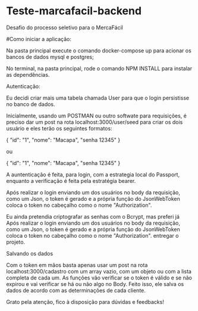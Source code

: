 # Teste-marcafacil-backend
Desafio do processo seletivo para o MercaFácil

#Como iniciar a aplicação:

Na pasta principal execute o comando docker-compose up para acionar os bancos de dados mysql e postgres;

No terminal, na pasta principal, rode o comando NPM INSTALL para instalar as dependências.

Autenticação:

Eu decidi criar mais uma tabela chamada User para que o login persistisse no banco de dados. 

Inicialmente, usando um POSTMAN ou outro softwate para requisições, é preciso dar um post na rota localhost:3000/user/seed para criar os dois usuário e eles terão os seguintes formatos: 

{
  "id": "1", 
  "nome": "Macapa", 
  "senha 12345"
}

ou 

{
  "id": "1", 
  "nome": "Macapa", 
  "senha 12345"
}

A auntenticação é feita, para login, com a estrategia local do Passport, enquanto a verificação é feita pela estratégia bearer. 

Após realizar o login enviando um dos usuários no body da requisição, como um Json, o token é gerado e a própria função do JsonWebToken coloca o token no cabeçalho como o nome "Authorization". 

Eu ainda pretendia criptografar as senhas com o Bcrypt, mas preferi já
Após realizar o login enviando um dos usuários no body da requisição, como um Json, o token é gerado e a própria função do JsonWebToken coloca o token no cabeçalho como o nome "Authorization".  entregar o projeto. 

Salvando os dados 

Com o token em mãos basta apenas usar um post na rota localhost:3000/cadastro com um array vazio, com um objeto ou com a lista completa de cada um. 
As funções vão verificar se o token é válido e se não expirou e vai verificar se há ou não algo no Body.
Feito isso, ele salva os dados de acordo com as determinações de cada cliente. 


Grato pela atenção, fico à disposição para dúvidas e feedbacks!
